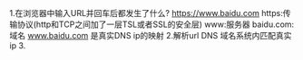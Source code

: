 1.在浏览器中输入URL并回车后都发生了什么?
https://www.baidu.com
https:传输协议(http和TCP之间加了一层TSL或者SSL的安全层)
www:服务器
baidu.com:域名
www.baidu.com  是真实DNS ip的映射
2.解析url
DNS  域名系统内匹配真实ip
3.
